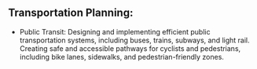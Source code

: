 ## Transportation Planning:
 - Public Transit: Designing and implementing efficient public transportation systems, including buses, trains, subways, and light rail. Creating safe and accessible pathways for cyclists and pedestrians, including
   bike lanes, sidewalks, and pedestrian-friendly zones.
